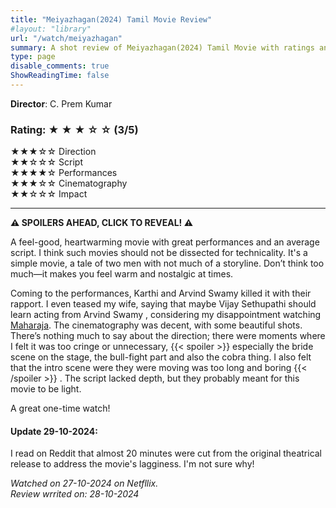 ```yaml
---
title: "Meiyazhagan(2024) Tamil Movie Review"
#layout: "library"
url: "/watch/meiyazhagan"
summary: A shot review of Meiyazhagan(2024) Tamil Movie with ratings and a quick take.
type: page
disable_comments: true
ShowReadingTime: false
---
```


**Director**: C. Prem Kumar  



### Rating: ★ ★ ★ ☆ ☆ (3/5)

★★★☆☆ Direction  
★★☆☆☆ Script  
★★★★☆ Performances  
★★★☆☆ Cinematography  
★★☆☆☆ Impact  

---

**⚠️ SPOILERS AHEAD, CLICK TO REVEAL! ⚠️**

A feel-good, heartwarming movie with great performances and an average script. I think such movies should not be dissected for technicality. It's a simple movie, a tale of two men with not much of a storyline. Don’t think too much—it makes you feel warm and nostalgic at times.

Coming to the performances, Karthi and Arvind Swamy killed it with their rapport. I even teased my wife, saying that maybe Vijay Sethupathi should learn acting from Arvind Swamy
, considering my disappointment watching [Maharaja](/watch/maharaja). The cinematography was decent, with some beautiful shots. There’s nothing much to say about the direction; there were moments where I felt it was too cringe or unnecessary, {{< spoiler >}} especially the bride scene on the stage, the bull-fight part and also the cobra thing. I also felt that the intro scene were they were moving was too long and boring  {{< /spoiler >}} . The script lacked depth, but they probably meant for this movie to be light.

A great one-time watch!



#### Update 29-10-2024:
I read on Reddit that almost 20 minutes were cut from the original theatrical release to address the movie's lagginess. I'm not sure why!



*Watched on 27-10-2024 on Netfllix.*  
*Review wrrited on: 28-10-2024*

